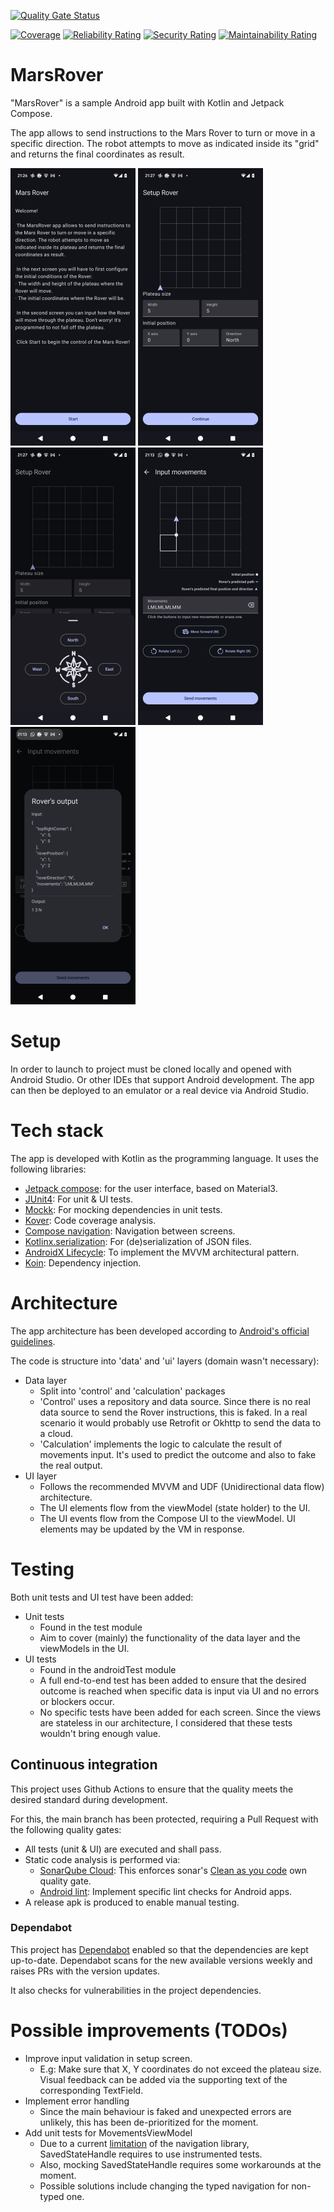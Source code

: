 [![Quality Gate Status](https://sonarcloud.io/api/project_badges/measure?project=Knthcame_MarsRover&metric=alert_status)](https://sonarcloud.io/summary/new_code?id=Knthcame_MarsRover)

[![Coverage](https://sonarcloud.io/api/project_badges/measure?project=Knthcame_MarsRover&metric=coverage)](https://sonarcloud.io/summary/new_code?id=Knthcame_MarsRover)
[![Reliability Rating](https://sonarcloud.io/api/project_badges/measure?project=Knthcame_MarsRover&metric=reliability_rating)](https://sonarcloud.io/summary/new_code?id=Knthcame_MarsRover)
[![Security Rating](https://sonarcloud.io/api/project_badges/measure?project=Knthcame_MarsRover&metric=security_rating)](https://sonarcloud.io/summary/new_code?id=Knthcame_MarsRover)
[![Maintainability Rating](https://sonarcloud.io/api/project_badges/measure?project=Knthcame_MarsRover&metric=sqale_rating)](https://sonarcloud.io/summary/new_code?id=Knthcame_MarsRover)

# MarsRover

"MarsRover" is a sample Android app built with Kotlin and Jetpack Compose.

The app allows to send instructions to the Mars Rover to turn or move in a specific direction. 
The robot attempts to move as indicated inside its "grid" and returns the final coordinates as result.

![Home screen](./screenshots/Home_screen.png)
![Setup screen](./screenshots/Setup_Screen.png)
![Modal sheet for picking the Rover's starting direction](./screenshots/Direction_sheet.png)
![Movements screen](./screenshots/Movements_Screen.png)
![Output_dialog](./screenshots/Output_Dialog.png)

# Setup

In order to launch to project must be cloned locally and opened with Android Studio. Or other IDEs that support Android development. The app can then be deployed to an emulator or a real device via Android Studio.

# Tech stack

The app is developed with Kotlin as the programming language. It uses the following libraries:
- [Jetpack compose](https://developer.android.com/compose): for the user interface, based on Material3.
- [JUnit4](https://junit.org/junit4/): For unit & UI tests.
- [Mockk](https://github.com/mockk/mockk): For mocking dependencies in unit tests.
- [Kover](https://github.com/Kotlin/kotlinx-kover): Code coverage analysis.
- [Compose navigation](https://developer.android.com/develop/ui/compose/navigation): Navigation between screens.
- [Kotlinx.serialization](https://github.com/Kotlin/kotlinx.serialization): For (de)serialization of JSON files.
- [AndroidX Lifecycle](https://developer.android.com/jetpack/androidx/releases/lifecycle): To implement the MVVM architectural pattern.
- [Koin](https://github.com/InsertKoinIO/koin): Dependency injection.

# Architecture

The app architecture has been developed according to [Android's official guidelines](https://developer.android.com/topic/architecture).

The code is structure into 'data' and 'ui' layers (domain wasn't necessary):
- Data layer
  - Split into 'control' and 'calculation' packages
  - 'Control' uses a repository and data source. Since there is no real data source to send the Rover instructions, this is faked. In a real scenario it would probably use Retrofit or Okhttp to send the data to a cloud.
  - 'Calculation' implements the logic to calculate the result of movements input. It's used to predict the outcome and also to fake the real output.
- UI layer
  - Follows the recommended MVVM and UDF (Unidirectional data flow) architecture.
  - The UI elements flow from the viewModel (state holder) to the UI.
  - The UI events flow from the Compose UI to the viewModel. UI elements may be updated by the VM in response.

# Testing

Both unit tests and UI test have been added:
- Unit tests
  - Found in the test module
  - Aim to cover (mainly) the functionality of the data layer and the viewModels in the UI.
- UI tests
  - Found in the androidTest module
  - A full end-to-end test has been added to ensure that the desired outcome is reached when specific data is input via UI and no errors or blockers occur.
  - No specific tests have been added for each screen. Since the views are stateless in our architecture, I considered that these tests wouldn't bring enough value.

## Continuous integration

This project uses Github Actions to ensure that the quality meets the desired standard during development.

For this, the main branch has been protected, requiring a Pull Request with the following quality gates:
- All tests (unit & UI) are executed and shall pass.
- Static code analysis is performed via:
  - [SonarQube Cloud](https://sonarcloud.io/project/overview?id=Knthcame_MarsRover): This enforces sonar's [Clean as you code](https://docs.sonarsource.com/sonarqube-cloud/core-concepts/clean-as-you-code/introduction/) own quality gate.
  - [Android lint](https://developer.android.com/studio/write/lint): Implement specific lint checks for Android apps.
- A release apk is produced to enable manual testing.

### Dependabot

This project has [Dependabot](https://docs.github.com/en/code-security/dependabot/working-with-dependabot) enabled so that the dependencies are kept up-to-date.
Dependabot scans for the new available versions weekly and raises PRs with the version updates. 

It also checks for vulnerabilities in the project dependencies.

# Possible improvements (TODOs)
- Improve input validation in setup screen. 
  - E.g: Make sure that X, Y coordinates do not exceed the plateau size. Visual feedback can be added via the supporting text of the corresponding TextField.
- Implement error handling
  - Since the main behaviour is faked and unexpected errors are unlikely, this has been de-prioritized for the moment.
- Add unit tests for MovementsViewModel
  - Due to a current [limitation](https://issuetracker.google.com/issues/349807172) of the navigation library, SavedStateHandle requires to use instrumented tests.
  - Also, mocking SavedStateHandle requires some workarounds at the moment.
  - Possible solutions include changing the typed navigation for non-typed one.